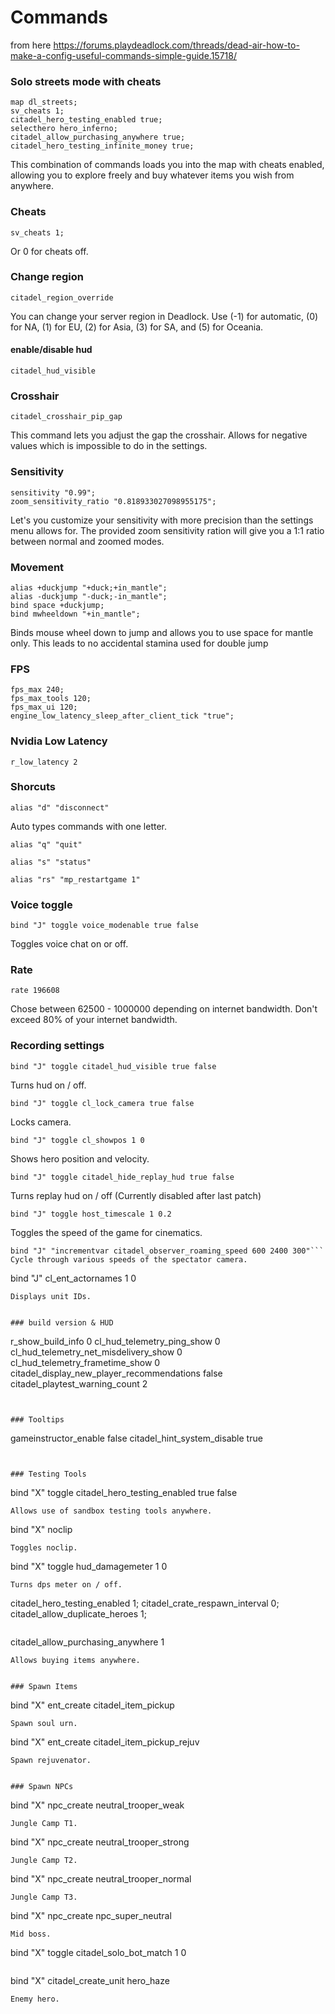 # Commands
from here https://forums.playdeadlock.com/threads/dead-air-how-to-make-a-config-useful-commands-simple-guide.15718/


### Solo streets mode with cheats
```
map dl_streets;
sv_cheats 1;
citadel_hero_testing_enabled true;
selecthero hero_inferno;
citadel_allow_purchasing_anywhere true;
citadel_hero_testing_infinite_money true;
```
This combination of commands loads you into the map with cheats enabled, allowing you to explore freely and buy whatever items you wish from anywhere.


### Cheats
```
sv_cheats 1;
```
Or 0 for cheats off.


### Change region
```
citadel_region_override
```
You can change your server region in Deadlock. Use (-1) for automatic, (0) for NA, (1) for EU, (2) for Asia, (3) for SA, and (5) for Oceania.

#### enable/disable hud
```
citadel_hud_visible
```


### Crosshair
```
citadel_crosshair_pip_gap
```
This command lets you adjust the gap the crosshair. Allows for negative values which is impossible to do in the settings.


### Sensitivity
```
sensitivity "0.99";
zoom_sensitivity_ratio "0.818933027098955175";
```
Let's you customize your sensitivity with more precision than the settings menu allows for. The provided zoom sensitivity ration will give you a 1:1 ratio between normal and zoomed modes. 


### Movement
```
alias +duckjump "+duck;+in_mantle";
alias -duckjump "-duck;-in_mantle";
bind space +duckjump;
bind mwheeldown "+in_mantle";
```
Binds mouse wheel down to jump and allows you to use space for mantle only. This leads to no accidental stamina used for double jump


### FPS
```
fps_max 240;
fps_max_tools 120;
fps_max_ui 120;
engine_low_latency_sleep_after_client_tick "true";
```

### Nvidia Low Latency
```
r_low_latency 2
```


### Shorcuts
```
alias "d" "disconnect"
```
Auto types commands with one letter.

```
alias "q" "quit"
```
```
alias "s" "status"
```
```
alias "rs" "mp_restartgame 1"
```

### Voice toggle
```
bind "J" toggle voice_modenable true false
```
Toggles voice chat on or off.


### Rate
```
rate 196608 
```
Chose between 62500 - 1000000 depending on internet bandwidth. Don't exceed 80% of your internet bandwidth.


### Recording settings
```
bind "J" toggle citadel_hud_visible true false
```
Turns hud on / off.

```
bind "J" toggle cl_lock_camera true false
```
Locks camera.

```
bind "J" toggle cl_showpos 1 0
```
Shows hero position and velocity.

```
bind "J" toggle citadel_hide_replay_hud true false
```
Turns replay hud on / off (Currently disabled after last patch)

```
bind "J" toggle host_timescale 1 0.2
```
Toggles the speed of the game for cinematics.

```
bind "J" "incrementvar citadel_observer_roaming_speed 600 2400 300"```
Cycle through various speeds of the spectator camera.

```
bind "J" cl_ent_actornames 1 0
```
Displays unit IDs.


### build version & HUD
```
r_show_build_info 0
cl_hud_telemetry_ping_show 0
cl_hud_telemetry_net_misdelivery_show 0
cl_hud_telemetry_frametime_show 0
citadel_display_new_player_recommendations false
citadel_playtest_warning_count 2
```


### Tooltips
```
gameinstructor_enable false
citadel_hint_system_disable true
```


### Testing Tools
```
bind "X" toggle citadel_hero_testing_enabled true false 
```
Allows use of sandbox testing tools anywhere.

```
bind "X" noclip
```
Toggles noclip.

```
bind "X" toggle hud_damagemeter 1 0
```
Turns dps meter on / off.

```
citadel_hero_testing_enabled 1;
citadel_crate_respawn_interval 0;
citadel_allow_duplicate_heroes 1;
```

```
citadel_allow_purchasing_anywhere 1
```
Allows buying items anywhere.


### Spawn Items
```
bind "X" ent_create citadel_item_pickup
```
Spawn soul urn.

```
bind "X" ent_create citadel_item_pickup_rejuv
```
Spawn rejuvenator.


### Spawn NPCs

```
bind "X" npc_create neutral_trooper_weak
```
Jungle Camp T1.

```
bind "X" npc_create neutral_trooper_strong
```
Jungle Camp T2.

```
bind "X" npc_create neutral_trooper_normal
```
Jungle Camp T3.

```
bind "X" npc_create npc_super_neutral
```
Mid boss.

```
bind "X" toggle citadel_solo_bot_match 1 0
```

```
bind "X" citadel_create_unit hero_haze
```
Enemy hero.
